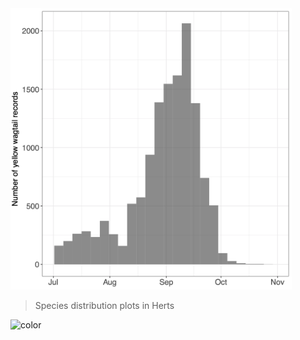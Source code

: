 <!-- _coverpage.md -->

<img src="_figures/yellow_wagtail.png" width="450">

> Species distribution plots in Herts

<!-- background color -->

![color](#f0f0f0)
